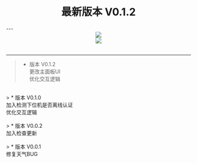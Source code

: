 <center><h1> 最新版本 V0.1.2</h1></center>
---
<center><img src="https://github.com/skkkyoyo/Controller-of-solar-roof-cleaning-robot/blob/master/%E7%BE%8E%E5%8C%96/%E4%B8%BB%E7%95%8C%E9%9D%A2.png?raw=true"></center>

<center><a href="https://github.com/skkkyoyo/Controller-of-solar-roof-cleaning-robot/archive/master.zip"><img src="https://github.com/skkkyoyo/Controller-of-solar-roof-cleaning-robot/blob/master/%E7%BE%8E%E5%8C%96/DownloadButton.png?raw=true" width="图片的宽度" height="图片的高度" border="边框"></a></center>

<br>

 ---


> * 版本 V0.1.2 <br>
更改主面板UI<br>
优化交互逻辑<br>
<br>
> * 版本 V0.1.0 <br>
加入检测下位机是否离线认证<br>
优化交互逻辑<br>
<br>
> * 版本 V0.0.2 <br>
加入检查更新<br>
<br>
> * 版本 V0.0.1 <br>
修复天气BUG